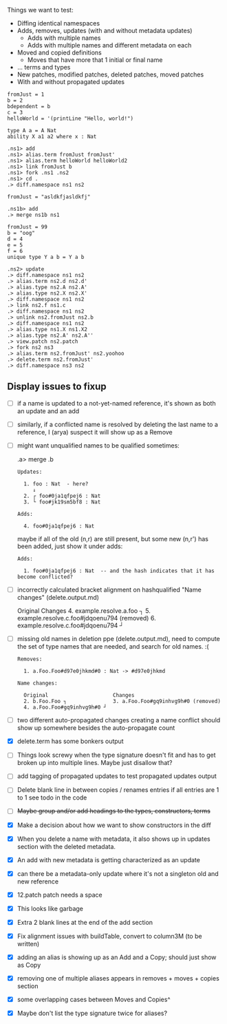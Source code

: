 
Things we want to test:

* Diffing identical namespaces
* Adds, removes, updates (with and without metadata updates)
  * Adds with multiple names
  * Adds with multiple names and different metadata on each
* Moved and copied definitions
  * Moves that have more that 1 initial or final name
* ... terms and types
* New patches, modified patches, deleted patches, moved patches
* With and without propagated updates

```unison:hide
fromJust = 1
b = 2
bdependent = b
c = 3
helloWorld = '(printLine "Hello, world!")

type A a = A Nat
ability X a1 a2 where x : Nat
```

```ucm
.ns1> add
.ns1> alias.term fromJust fromJust'
.ns1> alias.term helloWorld helloWorld2
.ns1> link fromJust b
.ns1> fork .ns1 .ns2
.ns1> cd .
.> diff.namespace ns1 ns2
```

```unison:hide
fromJust = "asldkfjasldkfj"
```

```ucm
.ns1b> add
.> merge ns1b ns1
```

```unison:hide
fromJust = 99
b = "oog"
d = 4
e = 5
f = 6
unique type Y a b = Y a b
```

```ucm
.ns2> update
.> diff.namespace ns1 ns2
.> alias.term ns2.d ns2.d'
.> alias.type ns2.A ns2.A'
.> alias.type ns2.X ns2.X'
.> diff.namespace ns1 ns2
.> link ns2.f ns1.c
.> diff.namespace ns1 ns2
.> unlink ns2.fromJust ns2.b
.> diff.namespace ns1 ns2
.> alias.type ns1.X ns1.X2
.> alias.type ns2.A' ns2.A''
.> view.patch ns2.patch
.> fork ns2 ns3
.> alias.term ns2.fromJust' ns2.yoohoo
.> delete.term ns2.fromJust'
.> diff.namespace ns3 ns2
```

## Display issues to fixup
- [ ] if a name is updated to a not-yet-named reference, it's shown as both an update and an add
- [ ] similarly, if a conflicted name is resolved by deleting the last name to
      a reference, I (arya) suspect it will show up as a Remove
- [ ] might want unqualified names to be qualified sometimes:

    .a> merge .b

      Updates:

        1. foo : Nat  - here?
           ↓
        2. ┌ foo#0ja1qfpej6 : Nat
        3. └ foo#jk19sm5bf8 : Nat

      Adds:

        4. foo#0ja1qfpej6 : Nat

    maybe if all of the old (n,r) are still present, but some new (n,r') has
    been added, just show it under adds:

      Adds:

        1. foo#0ja1qfpej6 : Nat  -- and the hash indicates that it has become conflicted?
- [ ] incorrectly calculated bracket alignment on hashqualified "Name changes"  (delete.output.md)

    Original                               Changes
    4. example.resolve.a.foo ┐             5. example.resolve.c.foo#jdqoenu794 (removed)
    6. example.resolve.c.foo#jdqoenu794 ┘  

- [ ] missing old names in deletion ppe (delete.output.md), need to compute the
      set of type names that are needed, and search for old names. :(

      Removes:

        1. a.Foo.Foo#d97e0jhkmd#0 : Nat -> #d97e0jhkmd

      Name changes:

        Original                     Changes
        2. b.Foo.Foo ┐               3. a.Foo.Foo#gq9inhvg9h#0 (removed)
        4. a.Foo.Foo#gq9inhvg9h#0 ┘  

- [ ] two different auto-propagated changes creating a name conflict should show
      up somewhere besides the auto-propagate count
- [x] delete.term has some bonkers output
- [ ] Things look screwy when the type signature doesn't fit and has to get broken
      up into multiple lines. Maybe just disallow that?
- [ ] add tagging of propagated updates to test propagated updates output
- [ ] Delete blank line in between copies / renames entries if all entries are 1 to 1
      see todo in the code
- [ ] ~~Maybe group and/or add headings to the types, constructors, terms~~
- [x] Make a decision about how we want to show constructors in the diff
- [x] When you delete a name with metadata, it also shows up in updates section
      with the deleted metadata.
- [x] An add with new metadata is getting characterized as an update
- [x] can there be a metadata-only update where it's not a singleton old and new reference
- [x] 12.patch patch needs a space
- [x] This looks like garbage
- [x] Extra 2 blank lines at the end of the add section
- [x] Fix alignment issues with buildTable, convert to column3M (to be written)
- [x] adding an alias is showing up as an Add and a Copy; should just show as Copy
- [x] removing one of multiple aliases appears in removes + moves + copies section
- [x] some overlapping cases between Moves and Copies^
- [x] Maybe don't list the type signature twice for aliases?
